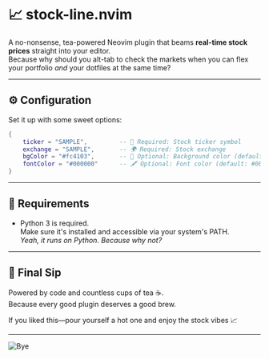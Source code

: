 # 📈 stock-line.nvim

A no-nonsense, tea-powered Neovim plugin that beams **real-time stock prices** straight into your editor.  
Because why should you alt-tab to check the markets when you can flex your portfolio *and* your dotfiles at the same time?

---

## ⚙️ Configuration

Set it up with some sweet options:

```lua
{
    ticker = "SAMPLE",         -- 🔐 Required: Stock ticker symbol
    exchange = "SAMPLE",       -- 🌍 Required: Stock exchange
    bgColor = "#fc4103",       -- 🎨 Optional: Background color (default: #fc4103)
    fontColor = "#000000"      -- 🖋️ Optional: Font color (default: #000000)
}
```
---
## 🐍 Requirements

- Python 3 is required.  
Make sure it's installed and accessible via your system's PATH.  
_Yeah, it runs on Python. Because why not?_

---
## 🍵 Final Sip

Powered by code and countless cups of tea ☕.  
Because every good plugin deserves a good brew.

If you liked this—pour yourself a hot one and enjoy the stock vibes 📈

---

![Bye](https://media0.giphy.com/media/v1.Y2lkPTc5MGI3NjExN3VtcnZ4MjEyOTFka2RmOTMzYmpjOWM5bDZlNXRwcG5xbXZtN216aSZlcD12MV9pbnRlcm5hbF9naWZfYnlfaWQmY3Q9Zw/kiBhxDFahweefnePXf/giphy.gif)
